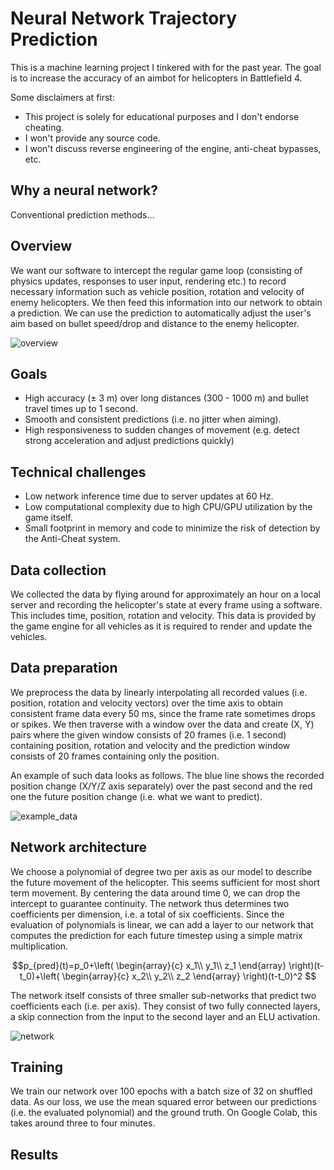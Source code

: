 
# Neural Network Trajectory Prediction
This is a machine learning project I tinkered with for the past year. The goal is to increase the accuracy of an aimbot for helicopters in Battlefield 4.

Some disclaimers at first:
- This project is solely for educational purposes and I don't endorse cheating.
- I won't provide any source code.
- I won't discuss reverse engineering of the engine, anti-cheat bypasses, etc.

## Why a neural network?
Conventional prediction methods...

## Overview

We want our software to intercept the regular game loop (consisting of physics updates, responses to user input, rendering etc.) to record necessary information such as vehicle position, rotation and velocity of enemy helicopters. We then feed this information into our network to obtain a prediction. We can use the prediction to automatically adjust the user's aim based on bullet speed/drop and distance to the enemy helicopter.

![overview](https://user-images.githubusercontent.com/79590619/173553307-e212fe6d-dd82-415e-a120-e70a2e524bb3.png)

## Goals
- High accuracy (± 3 m) over long distances (300 - 1000 m) and bullet travel times up to 1 second.
- Smooth and consistent predictions (i.e. no jitter when aiming).
- High responsiveness to sudden changes of movement (e.g. detect strong acceleration and adjust predictions quickly)

## Technical challenges
- Low network inference time due to server updates at 60 Hz.
- Low computational complexity due to high CPU/GPU utilization by the game itself.
- Small footprint in memory and code to minimize the risk of detection by the Anti-Cheat system.

## Data collection
We collected the data by flying around for approximately an hour on a local server and recording the helicopter's state at every frame using a software. This includes time, position, rotation and velocity. This data is provided by the game engine for all vehicles as it is required to render and update the vehicles.

## Data preparation
We preprocess the data by linearly interpolating all recorded values (i.e. position, rotation and velocity vectors) over the time axis to obtain consistent frame data every 50 ms, since the frame rate sometimes drops or spikes. We then traverse with a window over the data and create (X, Y) pairs where the given window consists of 20 frames (i.e. 1 second) containing position, rotation and velocity and the prediction window consists of 20 frames containing only the position.

An example of such data looks as follows. The blue line shows the recorded position change (X/Y/Z axis separately) over the past second and the red one the future position change (i.e. what we want to predict).

![example_data](https://user-images.githubusercontent.com/79590619/173551848-34deb616-4198-4816-8772-2bd2124ff18d.png)

## Network architecture

We choose a polynomial of degree two per axis as our model to describe the future movement of the helicopter. This seems sufficient for most short term movement. By centering the data around time 0, we can drop the intercept to guarantee continuity. The network thus determines two coefficients per dimension, i.e. a total of six coefficients. Since the evaluation of polynomials is linear, we can add a layer to our network that computes the prediction for each future timestep using a simple matrix multiplication.

$$p_{pred}(t)=p_0+\left(
\begin{array}{c}
x_1\\
y_1\\
z_1
\end{array}
\right)(t-t_0)+\left(
\begin{array}{c}
x_2\\
y_2\\
z_2
\end{array}
\right)(t-t_0)^2
$$

The network itself consists of three smaller sub-networks that predict two coefficients each (i.e. per axis). They consist of two fully connected layers, a skip connection from the input to the second layer and an ELU activation.

![network](https://user-images.githubusercontent.com/79590619/173553347-a812efc5-1f65-4b7e-9667-04958d857d87.png)

## Training

We train our network over 100 epochs with a batch size of 32 on shuffled data. As our loss, we use the mean squared error between our predictions (i.e. the evaluated polynomial) and the ground truth. On Google Colab, this takes around three to four minutes.

## Results



